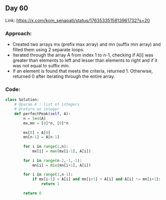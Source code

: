 ## Day 60

Link: https://x.com/kom_senapati/status/1763533515813961732?s=20

### Approach:

- Created two arrays mx (prefix max array) and mn (suffix min array) and filled them using 2 separate loops.
- Iterated through the array A from index 1 to n-1, checking if A[i] was greater than elements to left and lesser than elements to right and if it was not equal to suffix min.
- If an element is found that meets the criteria, returned 1. Otherwise, returned 0 after iterating through the entire array.

### Code:

```py
class Solution:
    # @param A : list of integers
    # @return an integer
    def perfectPeak(self, A):
        n = len(A)
        mx,mn = [0]*n, [0]*n
        
        mx[0] = A[0]
        mn[n-1] = A[n-1]
        
        for i in range(1,n):
            mx[i] = max(mx[i-1], A[i])
        
        for i in range(n-2,-1,-1):
            mn[i] = min(mn[i+1], A[i])
        
        for i in range(1,n-1):
            if mx[i-1] < A[i] and mn[i+1] > A[i] and A[i] != mn[i+1]:
                return 1
        
        return 0
```
